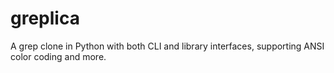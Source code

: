 # greplica
A grep clone in Python with both CLI and library interfaces, supporting ANSI color coding and more.
